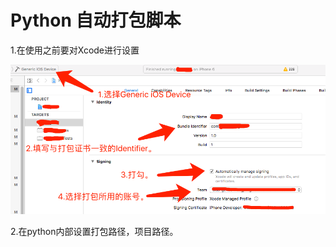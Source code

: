# Python 自动打包脚本


1.在使用之前要对Xcode进行设置

![image](https://github.com/AgoniNemo/autoBaleIpa/blob/master/0CD036F7.png)

2.在python内部设置打包路径，项目路径。
